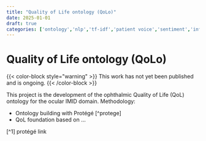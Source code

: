 ```yaml
---
title: "Quality of Life ontology (QoLo)"
date: 2025-01-01
draft: true
categories: ['ontology','nlp','tf-idf','patient voice','sentiment','inflammation']
---
```


# Quality of Life ontology (QoLo)

{{< color-block style="warning" >}}
This work has not yet been published and is ongoing.
{{< /color-block >}}

This project is the development of the ophthalmic Quality of Life (QoL) ontology for the ocular IMID domain.
Methodology:
+ Ontology building with Protégé [^protege]
+ QoL foundation based on …

[^1] protégé link
